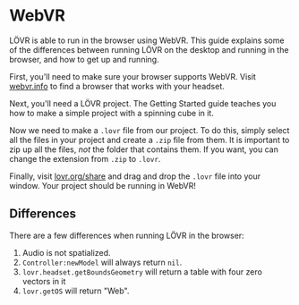 <!--
category: guide
-->

WebVR
===

LÖVR is able to run in the browser using WebVR.  This guide explains some of the differences between
running LÖVR on the desktop and running in the browser, and how to get up and running.

First, you'll need to make sure your browser supports WebVR.  Visit [webvr.info](http://webvr.info)
to find a browser that works with your headset.

Next, you'll need a LÖVR project.  The <a data-key="Getting_Started">Getting Started</a> guide teaches
you how to make a simple project with a spinning cube in it.

Now we need to make a `.lovr` file from our project.  To do this, simply select all the files in
your project and create a `.zip` file from them.  It is important to zip up all the files, _not_ the
folder that contains them.  If you want, you can change the extension from `.zip` to `.lovr`.

Finally, visit [lovr.org/share](/share) and drag and drop the `.lovr` file into your window.  Your
project should be running in WebVR!

Differences
---

There are a few differences when running LÖVR in the browser:

<ol>
  <li>Audio is not spatialized.</li>
  <li><code>Controller:newModel</code> will always return <code>nil</code>.</li>
  <li><code>lovr.headset.getBoundsGeometry</code> will return a table with four zero vectors in it</li>
  <li><code>lovr.getOS</code> will return "Web".</li>
</ol>
